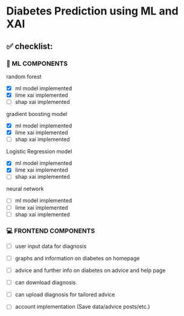 # Diabetes Prediction using ML and XAI
## ✅ checklist:
### 🤖 ML COMPONENTS
random forest
- [x] ml model implemented
- [x] lime xai implemented
- [ ] shap xai implemented

gradient boosting model
- [x] ml model implemented
- [x] lime xai implemented
- [ ] shap xai implemented

Logistic Regression model
- [x] ml model implemented
- [x] lime xai implemented
- [ ] shap xai implemented

neural network
- [ ] ml model implemented
- [ ] lime xai implemented
- [ ] shap xai implemented

### 💻 FRONTEND COMPONENTS
- [ ] user input data for diagnosis
- [ ] graphs and information on diabetes on homepage
- [ ] advice and further info on diabetes on advice and help page
- [ ] can download diagnosis
- [ ] can upload diagnosis for tailored advice
- [ ] account implementation (Save data/advice posts/etc.)

